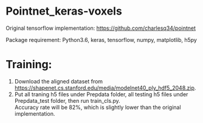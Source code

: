 # Pointnet_keras-voxels

Original tensorflow implementation: https://github.com/charlesq34/pointnet

Package requirement: Python3.6, keras, tensorflow, numpy, matplotlib, h5py

# Training:

1. Download the aligned dataset from https://shapenet.cs.stanford.edu/media/modelnet40_ply_hdf5_2048.zip.
2. Put all traning h5 files under Prepdata folder, all testing h5 files under Prepdata_test folder, then run train_cls.py.</br>
Accuracy rate will be 82%, which is slightly lower than the original implementation.
